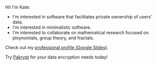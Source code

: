 Hi! I'm Kate:

* I'm interested in software that facilitates private ownership of users' data.
* I'm interested in minimalistic software.
* I'm interested to collaborate on mathematical research focused on ploynomials, group theory, and fractals.

Check out my [professional profile (Google Slides)](https://docs.google.com/presentation/d/1a66qnObg1pWMqD2QRX2OJgtLp2UzmESN0tmtQ_sPMaM/view?usp=sharing).

Try [Pakrypt](https://app.pakrypt.com/) for your data encryption needs today!
